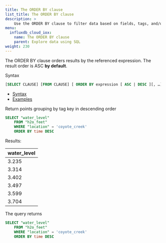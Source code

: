 ```yaml
---
title: The ORDER BY clause
list_title: The ORDER BY clause
description: > 
    Use the ORDER BY clause to filter data based on fields, tags, and/or timestamps.
menu:
  influxdb_cloud_iox:
    name: The ORDER BY clause
    parent: Explore data using SQL
weight: 230
---
```


The ORDER BY clause orders results by the referenced expression.  The result order is ASC **by default**.

Syntax

```sql
[SELECT CLAUSE] [FROM CLAUSE] [ ORDER BY expression [ ASC | DESC ][, …] ]
```

- [Syntax](#syntax)
- [Examples](#examples)

Return points grouping by tag key in descending order

```sql
SELECT "water_level" 
    FROM "h2o_feet" 
    WHERE "location" = 'coyote_creek'  
    ORDER BY time DESC
```

Results:

| water_level |
| :---------- |
| 3.235       |
| 3.314       |
| 3.402       |
| 3.497       |
| 3.599       |
| 3.704       |


The query returns 


```sql
SELECT "water_level" 
    FROM "h2o_feet" 
    WHERE "location" = 'coyote_creek'  
    ORDER BY time DESC
```
